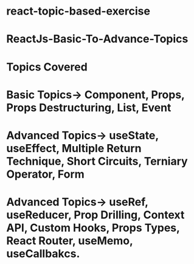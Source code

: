 # react-topic-based-exercise
# ReactJs-Basic-To-Advance-Topics 
# Topics Covered
# Basic Topics-> Component, Props, Props Destructuring, List, Event
# Advanced Topics-> useState, useEffect, Multiple Return Technique, Short Circuits, Terniary Operator, Form
# Advanced Topics-> useRef, useReducer, Prop Drilling, Context API, Custom Hooks, Props Types, React Router, useMemo, useCallbakcs.
